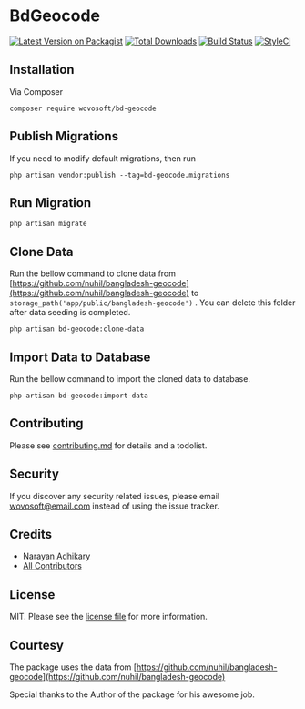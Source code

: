 # BdGeocode

[![Latest Version on Packagist][ico-version]][link-packagist]
[![Total Downloads][ico-downloads]][link-downloads]
[![Build Status][ico-travis]][link-travis]
[![StyleCI][ico-styleci]][link-styleci]

## Installation

Via Composer

```shell
composer require wovosoft/bd-geocode
```

## Publish Migrations

If you need to modify default migrations, then run

```shell
php artisan vendor:publish --tag=bd-geocode.migrations
```

## Run Migration

```shell
php artisan migrate
```

## Clone Data

Run the bellow command to clone data
from [https://github.com/nuhil/bangladesh-geocode](https://github.com/nuhil/bangladesh-geocode)
to `storage_path('app/public/bangladesh-geocode')` . You can delete this folder after data seeding is completed.

```shell 
php artisan bd-geocode:clone-data
```

## Import Data to Database

Run the bellow command to import the cloned data to database.

```shell
php artisan bd-geocode:import-data
```


## Contributing

Please see [contributing.md](contributing.md) for details and a todolist.

## Security

If you discover any security related issues, please email wovosoft@email.com instead of using the issue tracker.

## Credits

- [Narayan Adhikary](https://github.com/wovosoft)
- [All Contributors][link-contributors]

## License

MIT. Please see the [license file](license.md) for more information.

## Courtesy

The package uses the data from
[https://github.com/nuhil/bangladesh-geocode](https://github.com/nuhil/bangladesh-geocode)

Special thanks to the Author of the package for his awesome job.


[ico-version]: https://img.shields.io/packagist/v/wovosoft/bd-geocode.svg?style=flat-square
[ico-downloads]: https://img.shields.io/packagist/dt/wovosoft/bd-geocode.svg?style=flat-square
[ico-travis]: https://img.shields.io/travis/wovosoft/bd-geocode/master.svg?style=flat-square
[ico-styleci]: https://styleci.io/repos/12345678/shield

[link-packagist]: https://packagist.org/packages/wovosoft/bd-geocode
[link-downloads]: https://packagist.org/packages/wovosoft/bd-geocode
[link-travis]: https://travis-ci.org/wovosoft/bd-geocode
[link-styleci]: https://styleci.io/repos/12345678
[link-author]: https://github.com/wovosoft
[link-contributors]: ../../contributors
